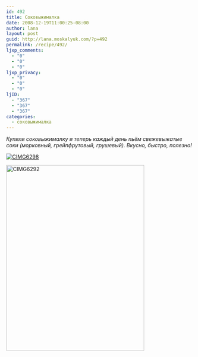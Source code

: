 ```yaml
---
id: 492
title: Соковыжималка
date: 2008-12-19T11:00:25-08:00
author: lana
layout: post
guid: http://lana.moskalyuk.com/?p=492
permalink: /recipe/492/
ljxp_comments:
  - "0"
  - "0"
  - "0"
ljxp_privacy:
  - "0"
  - "0"
  - "0"
ljID:
  - "367"
  - "367"
  - "367"
categories:
  - cоковыжималка
---
```

_Купили соковыжималку и теперь каждый день пьём свежевыжатые соки (морковный, грейпфрутовый, грушевый). Вкусно, быстро, полезно!_

<a class="flickr-image" title="CIMG6298" rel="flickr-mgr" href="http://www.flickr.com/photos/67405678@N00/3114328475/"><img class="flickr-large" longdesc="http://farm4.static.flickr.com/3104/3114328475_03e9d0bff4_o.jpg" src="http://farm4.static.flickr.com/3104/3114328475_e7bda04439.jpg" alt="CIMG6298" /></a>

<a class="flickr-image" title="CIMG6292" rel="flickr-mgr" href="http://www.flickr.com/photos/67405678@N00/3115146134/"><img loading="lazy" class="flickr-large" longdesc="http://farm4.static.flickr.com/3205/3115146134_b5859470cf_o.jpg" src="http://farm4.static.flickr.com/3205/3115146134_491c87f878.jpg" alt="CIMG6292" width="371" height="500" /></a>